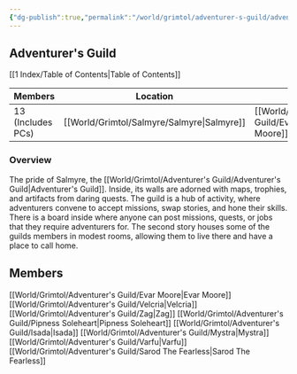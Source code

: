 ```yaml
---
{"dg-publish":true,"permalink":"/world/grimtol/adventurer-s-guild/adventurer-s-guild/"}
---
```


## Adventurer's Guild

[[1 Index/Table of Contents\|Table of Contents]]

| Members           | Location    | Leader         | Allignment |
| ----------------- | ----------- | -------------- | ---------- |
| 13 (Includes PCs) | [[World/Grimtol/Salmyre/Salmyre\|Salmyre]] | [[World/Grimtol/Adventurer's Guild/Evar Moore\|Evar Moore]] | Neutral    |
### Overview
The pride of Salmyre, the [[World/Grimtol/Adventurer's Guild/Adventurer's Guild\|Adventurer's Guild]]. Inside, its walls are adorned with maps, trophies, and artifacts from daring quests. The guild is a hub of activity, where adventurers convene to accept missions, swap stories, and hone their skills. There is a board inside where anyone can post missions, quests, or jobs that they require adventurers for.
The second story houses some of the guilds members in modest rooms, allowing them to live there and have a place to call home. 
## Members
[[World/Grimtol/Adventurer's Guild/Evar Moore\|Evar Moore]]
[[World/Grimtol/Adventurer's Guild/Velcria\|Velcria]]
[[World/Grimtol/Adventurer's Guild/Zag\|Zag]]
[[World/Grimtol/Adventurer's Guild/Pipness Soleheart\|Pipness Soleheart]]
[[World/Grimtol/Adventurer's Guild/Isada\|Isada]]
[[World/Grimtol/Adventurer's Guild/Mystra\|Mystra]]
[[World/Grimtol/Adventurer's Guild/Varfu\|Varfu]]
[[World/Grimtol/Adventurer's Guild/Sarod The Fearless\|Sarod The Fearless]]
